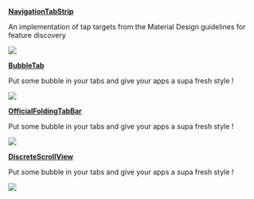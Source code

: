 **[NavigationTabStrip](https://github.com/Devlight/NavigationTabStrip)**

An implementation of tap targets from the Material Design guidelines for feature discovery
<div>
<img src=https://camo.githubusercontent.com/7ead597346be3b6ae76d307ae7891d12b766f2ab/68747470733a2f2f64726976652e676f6f676c652e636f6d2f75633f6578706f72743d646f776e6c6f61642669643d304278504f5f55655337775363523346554e5452765331424a654545>
</div>

**[BubbleTab](https://github.com/florent37/BubbleTab)**

Put some bubble in your tabs and give your apps a supa fresh style !
<div>
<img src=https://raw.githubusercontent.com/florent37/BubbleTab/master/media/video.gif>
</div>

**[OfficialFoldingTabBar](https://github.com/Yalantis/OfficialFoldingTabBar.Android)**

Put some bubble in your tabs and give your apps a supa fresh style !
<div>
<img src=https://camo.githubusercontent.com/e09bb8fc50adba318c9f22174d1751c566f69530/68747470733a2f2f6431337961637572716a676172612e636c6f756466726f6e742e6e65742f75736572732f3439353739322f73637265656e73686f74732f323030333337362f7461625f6261725f616e696d6174696f6e5f66696e2d30322e676966>
</div>

**[DiscreteScrollView](https://github.com/yarolegovich/DiscreteScrollView)**

Put some bubble in your tabs and give your apps a supa fresh style !
<div>
<img src=https://github.com/yarolegovich/DiscreteScrollView/raw/master/images/cards_weather.gif>
</div>

